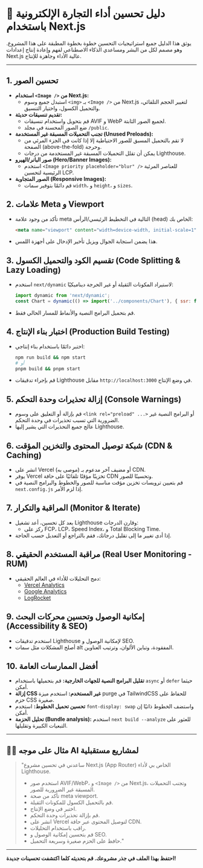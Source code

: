# 🚀 دليل تحسين أداء التجارة الإلكترونية باستخدام Next.js

يوثق هذا الدليل جميع استراتيجيات التحسين خطوة بخطوة المطبقة على هذا المشروع. وهو مصمم لكل من البشر ومساعدي الذكاء الاصطناعي لفهم وإعادة إنتاج إعدادات Next.js عالية الأداء وجاهزة للإنتاج.

---

## 1. تحسين الصور

- **استخدام `<Image />` من Next.js:**
  - استبدل جميع وسوم `<img>` بـ `<Image />` من Next.js لتغيير الحجم التلقائي، والتحميل الكسول، واختيار التنسيق.
- **تقديم تنسيقات حديثة:**
  - قم بتحويل واستخدام تنسيقات AVIF و WebP لجميع الصور الثابتة.
  - ضع الصور المحسنة في مجلد `/public`.
- **تجنب التحميلات المسبقة غير المستخدمة (Unused Preloads):**
  - لا تقم بالتحميل المسبق للصور الاحتياطية إلا إذا كانت في الجزء المرئي من الصفحة (above-the-fold) وحرجة.
  - يمكن أن تقلل التحميلات المسبقة غير المستخدمة من درجات Lighthouse.
- **صور البانر/الهيرو (Hero/Banner Images):**
  - استخدم `<Image priority placeholder="blur" />` للعناصر المرئية الرئيسية لتحسين LCP.
- **الصور المتجاوبة (Responsive Images):**
  - قم دائمًا بتوفير سمات `width`، و `height`، و `sizes`.

## 2. علامات Meta و Viewport

- تأكد من وجود علامة meta التالية في التخطيط الرئيسي/الرأس (head) الخاص بك:
  ```html
  <meta name="viewport" content="width=device-width, initial-scale=1" />
  ```
- هذا يضمن استجابة الجوال ويزيل تأخير الإدخال على أجهزة اللمس.

## 3. تقسيم الكود والتحميل الكسول (Code Splitting & Lazy Loading)

- استخدم `next/dynamic` لاستيراد المكونات الثقيلة أو غير الحرجة ديناميكيًا:
  ```js
  import dynamic from 'next/dynamic';
  const Chart = dynamic(() => import('../components/Chart'), { ssr: false });
  ```
- قم بتحميل البرامج النصية والأنماط للمسار الحالي فقط.

## 4. اختبار بناء الإنتاج (Production Build Testing)

- اختبر دائمًا باستخدام بناء إنتاجي:
  ```sh
  npm run build && npm start
  # أو
  pnpm build && pnpm start
  ```
- قم بإجراء تدقيقات Lighthouse مقابل `http://localhost:3000` في وضع الإنتاج.

## 5. إزالة تحذيرات وحدة التحكم (Console Warnings)

- قم بإزالة أو التعليق على وسوم `<link rel="preload" ...>` أو البرامج النصية غير الضرورية التي تسبب تحذيرات في وحدة التحكم.
- عالج جميع التحذيرات التي يشير إليها Lighthouse.

## 6. شبكة توصيل المحتوى والتخزين المؤقت (CDN & Caching)

- انشر على Vercel (موصى به) أو مضيف آخر مدعوم بـ CDN.
- يوفر Vercel تخزينًا مؤقتًا تلقائيًا على حافة CDN وتحسينًا للصور.
- قم بتعيين ترويسات تخزين مؤقت مناسبة للصور والخطوط والبرامج النصية في `next.config.js` إذا لزم الأمر.

## 7. المراقبة والتكرار (Monitor & Iterate)

- بعد كل تحسين، أعد تشغيل Lighthouse وقارن الدرجات:
  - ركز على FCP، LCP، Speed Index، و Total Blocking Time.
- إذا أدى تغيير ما إلى تقليل درجاتك، فقم بالتراجع أو التعديل حسب الحاجة.

## 8. مراقبة المستخدم الحقيقي (Real User Monitoring - RUM)

- دمج التحليلات للأداء في العالم الحقيقي:
  - [Vercel Analytics](https://vercel.com/analytics)
  - [Google Analytics](https://analytics.google.com/)
  - [LogRocket](https://logrocket.com/)

## 9. إمكانية الوصول وتحسين محركات البحث (Accessibility & SEO)

- استخدم تدقيقات Lighthouse لإمكانية الوصول و SEO.
- أصلح المشكلات مثل سمات alt المفقودة، وتباين الألوان، وترتيب العناوين.

## 10. أفضل الممارسات العامة

- **تقليل البرامج النصية للجهات الخارجية:** قم بتحميلها باستخدام `async` أو `defer` حيثما أمكن.
- **إزالة CSS غير المستخدم:** استخدم ميزة purge في TailwindCSS للحفاظ على حزم CSS صغيرة.
- **تحسين تحميل الخطوط:** استخدم `font-display: swap` واستضف الخطوط ذاتيًا إن أمكن.
- **تحليل الحزمة (Bundle analysis):** استخدم `next build --analyze` للعثور على التبعيات الكبيرة وتقليلها.

---

## 🧑‍💻 مثال على موجه AI لمشاريع مستقبلية

> "ساعدني في تحسين مشروع Next.js (App Router) الخاص بي لأداء Lighthouse.
> - استخدم صور AVIF/WebP، و `<Image />` من Next.js، وتجنب التحميلات المسبقة غير الضرورية للصور.
> - تأكد من صحة meta viewport.
> - قم بالتحميل الكسول للمكونات الثقيلة.
> - اختبر في وضع الإنتاج.
> - قم بإزالة تحذيرات وحدة التحكم.
> - انشر على Vercel لتوصيل المحتوى عبر حافة CDN.
> - راقب باستخدام التحليلات.
> - قم بتحسين إمكانية الوصول و SEO.
> - حافظ على الحزم صغيرة وسريعة التحميل."

---

**احتفظ بهذا الملف في جذر مشروعك. قم بتحديثه كلما اكتشفت تحسينات جديدة!**
